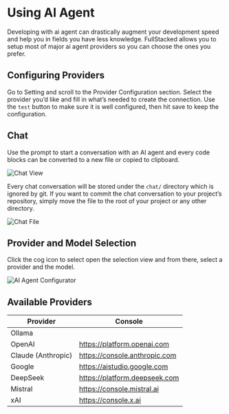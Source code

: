 # Using AI Agent

Developing with ai agent can drastically augment your development speed and help you in fields you have less knowledge. FullStacked allows you to setup most of major ai agent providers so you can choose the ones you prefer.

## Configuring Providers

Go to Setting and scroll to the Provider Configuration section. Select the provider you’d like and fill in what’s needed to create the connection. Use the `test` button to make sure it is well configured, then hit save to keep the configuration.

## Chat

Use the prompt to start a conversation with an AI agent and every code blocks can be converted to a new file or copied to clipboard.

![Chat View](https://files.fullstacked.org/Screenshot-2025-04-03-at-4.00.17-PM.png)

Every chat conversation will be stored under the `chat/` directory which is ignored by git. If you want to commit the chat conversation to your project’s repository, simply move the file to the root of your project or any other directory.

![Chat File](https://files.fullstacked.org/Screenshot-2025-04-03-at-4.01.26-PM.png)

## Provider and Model Selection

Click the cog icon to select open the selection view and from there, select a provider and the model.

![AI Agent Configurator](https://files.fullstacked.org/Screenshot-2025-04-03-at-3.52.26-PM.png)

## Available Providers


| Provider           | Console                         |
| ------------------ |-------------------------------- |
| Ollama             |                                 |
| OpenAI             | <https://platform.openai.com>   |
| Claude (Anthropic) | <https://console.anthropic.com> |
| Google             | <https://aistudio.google.com>   |
| DeepSeek           | <https://platform.deepseek.com> |
| Mistral            | <https://console.mistral.ai>    |
| xAI                | <https://console.x.ai>          |
